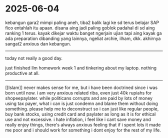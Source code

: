 # 2025-06-04

kebangun gara2 mimpi paling aneh, tiba2 balik lagi ke sd terus belajar SAP fico entahlah itu apaan. disana aing jadi paling goblok padahal di sd aing ranking 1 terus. kayak dikejar waktu banget ngerjain ujian tapi aing kayak ga ada preparation dibanding yang lainnya, ngeliat archie, ilham, dkk. akhirnya sangat2 anxious dan kebangun.

---

today not really a good day.

just finished llm homework week 1 and tinkering about my laptop. nothing productive at all.

---

[[Islam]] never makes sense for me, but i have been doctrined since i was born until now. i am very anxious related riba, even just 40k rupiahs for shopeepaylater. while politicans corrupts and are paid by lots of money using tax payer, what i can is just condemn and blame them without doing something. please help me to deconstruct so i can just like regular people, buy bank stocks, using credit card and paylater as long as it is for ethical use and not excessive. i hate inflation, i feel like i cant save money and really enjoy things, there's always anxious feeling that if i spent lots it made me poor and i should work for something i dont enjoy for the rest of my life. 

